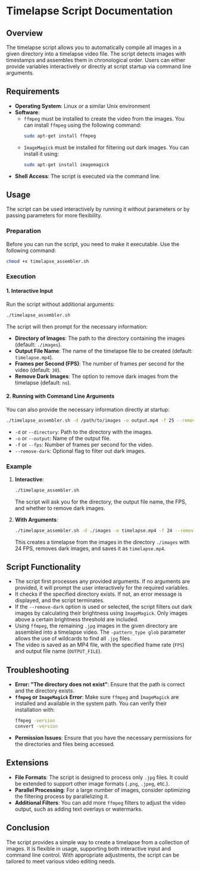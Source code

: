 # Timelapse Script Documentation

## Overview

The timelapse script allows you to automatically compile all images in a given directory into a timelapse video file. The script detects images with timestamps and assembles them in chronological order. Users can either provide variables interactively or directly at script startup via command line arguments.

## Requirements

- **Operating System**: Linux or a similar Unix environment
- **Software**:
  - `ffmpeg` must be installed to create the video from the images. You can install `ffmpeg` using the following command:
    ```bash
    sudo apt-get install ffmpeg
    ```
  - `ImageMagick` must be installed for filtering out dark images. You can install it using:
    ```bash
    sudo apt-get install imagemagick
    ```
- **Shell Access**: The script is executed via the command line.

## Usage

The script can be used interactively by running it without parameters or by passing parameters for more flexibility.

### Preparation

Before you can run the script, you need to make it executable. Use the following command:
```bash
chmod +x timelapse_assembler.sh
```

### Execution

#### 1. Interactive Input

Run the script without additional arguments:
```bash
./timelapse_assembler.sh
```
The script will then prompt for the necessary information:
- **Directory of Images**: The path to the directory containing the images (default: `./images`).
- **Output File Name**: The name of the timelapse file to be created (default: `timelapse.mp4`).
- **Frames per Second (FPS)**: The number of frames per second for the video (default: `30`).
- **Remove Dark Images**: The option to remove dark images from the timelapse (default: `no`).

#### 2. Running with Command Line Arguments

You can also provide the necessary information directly at startup:
```bash
./timelapse_assembler.sh -d /path/to/images -o output.mp4 -f 25 --remove-dark
```
- `-d` or `--directory`: Path to the directory with the images.
- `-o` or `--output`: Name of the output file.
- `-f` or `--fps`: Number of frames per second for the video.
- `--remove-dark`: Optional flag to filter out dark images.

### Example

1. **Interactive**:
   ```bash
   ./timelapse_assembler.sh
   ```
   The script will ask you for the directory, the output file name, the FPS, and whether to remove dark images.

2. **With Arguments**:
   ```bash
   ./timelapse_assembler.sh -d ./images -o timelapse.mp4 -f 24 --remove-dark
   ```
   This creates a timelapse from the images in the directory `./images` with 24 FPS, removes dark images, and saves it as `timelapse.mp4`.

## Script Functionality

- The script first processes any provided arguments. If no arguments are provided, it will prompt the user interactively for the required variables.
- It checks if the specified directory exists. If not, an error message is displayed, and the script terminates.
- If the `--remove-dark` option is used or selected, the script filters out dark images by calculating their brightness using `ImageMagick`. Only images above a certain brightness threshold are included.
- Using `ffmpeg`, the remaining `.jpg` images in the given directory are assembled into a timelapse video. The `-pattern_type glob` parameter allows the use of wildcards to find all `.jpg` files.
- The video is saved as an MP4 file, with the specified frame rate (`FPS`) and output file name (`OUTPUT_FILE`).

## Troubleshooting

- **Error: "The directory does not exist"**: Ensure that the path is correct and the directory exists.
- **`ffmpeg` or `ImageMagick` Error**: Make sure `ffmpeg` and `ImageMagick` are installed and available in the system path. You can verify their installation with:
  ```bash
  ffmpeg -version
  convert -version
  ```
- **Permission Issues**: Ensure that you have the necessary permissions for the directories and files being accessed.

## Extensions
- **File Formats**: The script is designed to process only `.jpg` files. It could be extended to support other image formats (`.png`, `.jpeg`, etc.).
- **Parallel Processing**: For a large number of images, consider optimizing the filtering process by parallelizing it.
- **Additional Filters**: You can add more `ffmpeg` filters to adjust the video output, such as adding text overlays or watermarks.

## Conclusion
The script provides a simple way to create a timelapse from a collection of images. It is flexible in usage, supporting both interactive input and command line control. With appropriate adjustments, the script can be tailored to meet various video editing needs.

